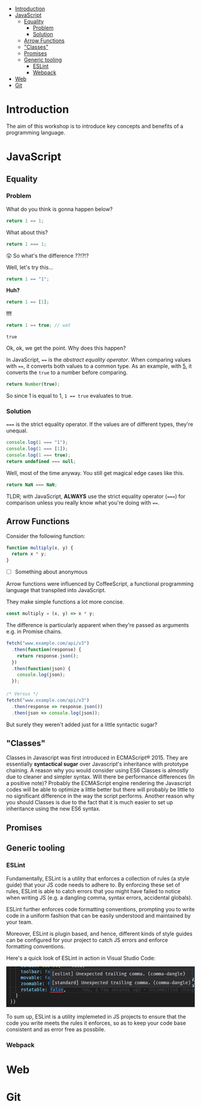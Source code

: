 * [Introduction](#sec-1)
* [JavaScript](#sec-2)
  * [Equality](#sec-2-1)
    * [Problem](#sec-2-1-1)
    * [Solution](#sec-2-1-2)
  * [Arrow Functions](#sec-2-2)
  * ["Classes"](#sec-2-3)
  * [Promises](#sec-2-4)
  * [Generic tooling](#sec-2-5)
    * [ESLint](#sec-2-5-1)
    * [Webpack](#sec-2-5-2)
* [Web](#sec-3)
* [Git](#sec-4)

# Introduction<a id="sec-1"></a>

The aim of this workshop is to introduce key concepts and benefits of a programming language.

# JavaScript<a id="sec-2"></a>

## Equality<a id="sec-2-1"></a>

### Problem<a id="sec-2-1-1"></a>

What do you think is gonna happen below?

```js
return 1 == 1;
```

What about this?

```js
return 1 === 1;
```

😲 So what's the difference ??!?!?

Well, let's try this&#x2026;

```js
return 1 == "1";
```

**Huh?**

```js
return 1 == [1];
```

**!!!**

```js
return 1 == true; // wat
```

    true

Ok, ok, we get the point. Why does this happen?

In JavaScript, `==` is the _abstract equality operator_. When comparing values
with `==`, it converts both values to a common type. As an example, with
[5](#org793ab51), it converts the `true` to a number before comparing.

```js
return Number(true);
```

So since 1 is equal to 1, `1 == true` evaluates to true.

### Solution<a id="sec-2-1-2"></a>

`===` is the strict equality operator. If the values are of different types, they're unequal.

```js
console.log(1 === "1");
console.log(1 === [1]);
console.log(1 === true);
return undefined === null;
```

Well, most of the time anyway. You still get magical edge cases like this.

```js
return NaN === NaN;
```

TLDR; with JavaScript, **ALWAYS** use the strict equality operator (`===`) for
comparison unless you really know what you're doing with `==`.

## Arrow Functions<a id="sec-2-2"></a>

Consider the following function:

```js
function multiply(x, y) {
  return x * y;
}
```

* [ ] Something about anonymous

Arrow functions were influenced by CoffeeScript, a functional programming language that transpiled into JavaScript.

They make simple functions a lot more concise.

```js
const multiply = (x, y) => x * y;
```

The difference is particularly apparent when they're passed as arguments e.g. in Promise chains.

```js
fetch("www.example.com/api/v3")
  .then(function(response) {
    return response.json();
  })
  .then(function(json) {
    console.log(json);
  });

/* Versus */
fetch("www.example.com/api/v3")
  .then(response => response.json())
  .then(json => console.log(json));
```

But surely they weren't added just for a little syntactic sugar?

## "Classes"<a id="sec-2-3"></a>

Classes in Javascript was first introduced in ECMAScript® 2015. They are essentially **syntactical sugar**
over Javascript's inheritance with prototype chaining. A reason why you would consider using ES6 Classes
is almostly due to cleaner and simpler syntax. Will there be performance differences (In a positive note)?
Probably the ECMAScript engine rendering the Javascript codes will be able to optimize a little better but 
there will probably be little to no significant difference in the way the script performs. Another reason 
why you should Classes is due to the fact that it is much easier to set up inheritance using the new ES6
syntax.

## Promises<a id="sec-2-4"></a>

## Generic tooling<a id="sec-2-5"></a>

### ESLint<a id="sec-2-5-1"></a>

Fundamentally, ESLint is a utility that enforces a collection of rules (a style
guide) that your JS code needs to adhere to. By enforcing these set of rules,
ESLint is able to catch errors that you might have failed to notice when writing
JS (e.g. a dangling comma, syntax errors, accidental globals).

ESLint further enforces code formatting conventions, prompting you to write code
in a uniform fashion that can be easily understood and maintained by your team.

Moreover, ESLint is plugin based, and hence, different kinds of style guides can
be configured for your project to catch JS errors and enforce formatting
conventions.

Here's a quick look of ESLint in action in Visual Studio Code:

![alt text](images/eslint-in-action.png "ESLint catches an unexpected trailing comma")

To sum up, ESLint is a utility implemeted in JS projects to ensure that the code
you write meets the rules it enforces, so as to keep your code base consistent
and as error free as possbile.

### Webpack<a id="sec-2-5-2"></a>

# Web<a id="sec-3"></a>

# Git<a id="sec-4"></a>
